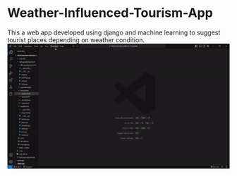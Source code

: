 # Weather-Influenced-Tourism-App
This a web app developed using django and machine learning to suggest tourist places depending on weather condition.
![](00_Website_Walk_Through.gif)
